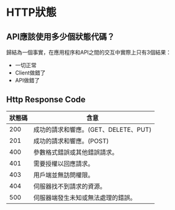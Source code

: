 # HTTP狀態

## API應該使用多少個狀態代碼？
歸結為一個事實，在應用程序和API之間的交互中實際上只有3個結果：

* 一切正常
* Client做錯了
* API做錯了  


## Http Response Code
| 狀態碼 | 含意                              |
|-------|----------------------------------|
| 200   | 成功的請求和響應。(GET、DELETE、PUT) |
| 201   | 成功的請求和響應。(POST)            |
| 400   | 參數格式錯誤或其他錯誤請求。          |
| 401   | 需要授權以回應請求。                |
| 403   | 用戶端並無訪問權限。                |
| 404   | 伺服器找不到請求的資源。             |
| 500   | 伺服器端發生未知或無法處理的錯誤。     |
